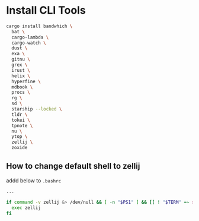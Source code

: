 # Install CLI Tools

```sh
cargo install bandwhich \
  bat \
  cargo-lambda \
  cargo-watch \
  dust \
  exa \
  gitnu \
  grex \
  irust \
  helix \
  hyperfine \
  mdbook \
  procs \
  rg \
  sd \
  starship --locked \
  tldr \
  tokei \
  tpnote \
  nu \
  ytop \
  zellij \
  zoxide
```

## How to change default shell to zellij

addd below to `.bashrc`

```sh
...

if command -v zellij &> /dev/null && [ -n "$PS1" ] && [[ ! "$TERM" =~ screen ]] && [[ ! "$TERM" =~ zellij ]] && [ -z "$ZELLIJ" ]; then
  exec zellij
fi
```
